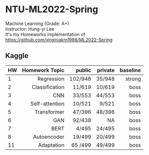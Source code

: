 # NTU-ML2022-Spring
Machine Learning (Grade: A+)\
Instructor: Hung-yi Lee\
It's my Homeworks implementation of https://github.com/virginiakm1988/ML2022-Spring


## Kaggle
HW   |  Homework Topic| public|private | baseline |
-----|---------------:|------:|-------:|-------:|
1    |Regression      |102/948| 35/948 | strong |
2    |Classification  |11/619 | 10/619 | boss   |
3    |CNN             |33/553 | 44/553 | boss   |
4    |Self-attention  |10/521 |  9/521 | boss   |
5    |Transformer     |47/396 | 48/396 | boss   |
6    |GAN             |92/438 | NA     | boss   |
7    |BERT            |4/495  | 24/495 | boss   |
8    |Autoencoder     |19/499 |  20/499| boss   |
11   |Adaptation      |65 /499|  49/499| boss   |